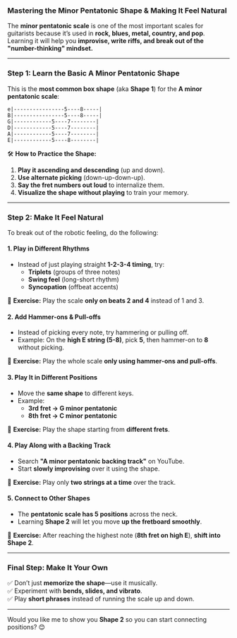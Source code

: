 ### **Mastering the Minor Pentatonic Shape & Making It Feel Natural**  

The **minor pentatonic scale** is one of the most important scales for guitarists because it’s used in **rock, blues, metal, country, and pop**. Learning it will help you **improvise, write riffs, and break out of the "number-thinking" mindset.**  

---

### **Step 1: Learn the Basic A Minor Pentatonic Shape**  
This is the **most common box shape** (aka **Shape 1**) for the **A minor pentatonic scale**:

```
e|----------------5----8-----|  
B|----------------5----8-----|  
G|------------5----7--------|  
D|------------5----7--------|  
A|------------5----7--------|  
E|------------5----8--------|  
```

🛠 **How to Practice the Shape:**  
1. **Play it ascending and descending** (up and down).  
2. **Use alternate picking** (down-up-down-up).  
3. **Say the fret numbers out loud** to internalize them.  
4. **Visualize the shape without playing** to train your memory.  

---

### **Step 2: Make It Feel Natural**
To break out of the robotic feeling, do the following:

#### **1. Play in Different Rhythms**
- Instead of just playing straight **1-2-3-4 timing**, try:
  - **Triplets** (groups of three notes)
  - **Swing feel** (long-short rhythm)
  - **Syncopation** (offbeat accents)

🎯 **Exercise:** Play the scale **only on beats 2 and 4** instead of 1 and 3.  

#### **2. Add Hammer-ons & Pull-offs**
- Instead of picking every note, try hammering or pulling off.  
- Example: On the **high E string (5-8)**, pick **5**, then hammer-on to **8** without picking.  

🎯 **Exercise:** Play the whole scale **only using hammer-ons and pull-offs**.

#### **3. Play It in Different Positions**
- Move the **same shape** to different keys.  
- Example:  
  - **3rd fret → G minor pentatonic**  
  - **8th fret → C minor pentatonic**  

🎯 **Exercise:** Play the shape starting from **different frets**.

#### **4. Play Along with a Backing Track**
- Search **"A minor pentatonic backing track"** on YouTube.  
- Start **slowly improvising** over it using the shape.

🎯 **Exercise:** Play only **two strings at a time** over the track.

#### **5. Connect to Other Shapes**
- The **pentatonic scale has 5 positions** across the neck.  
- Learning **Shape 2** will let you move **up the fretboard smoothly**.

🎯 **Exercise:** After reaching the highest note (**8th fret on high E**), **shift into Shape 2**.

---

### **Final Step: Make It Your Own**
✅ Don’t just **memorize the shape**—use it musically.  
✅ Experiment with **bends, slides, and vibrato**.  
✅ Play **short phrases** instead of running the scale up and down.  

---

Would you like me to show you **Shape 2** so you can start connecting positions? 😊
